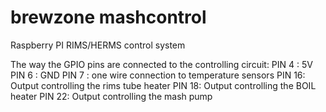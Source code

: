 brewzone mashcontrol
====================

Raspberry PI RIMS/HERMS control system

The way the GPIO pins are connected to the controlling circuit:
PIN 4 : 5V
PIN 6 : GND
PIN 7 : one wire connection to temperature sensors
PIN 16: Output controlling the rims tube heater
PIN 18: Output controlling the BOIL heater
PIN 22: Output controlling the mash pump
